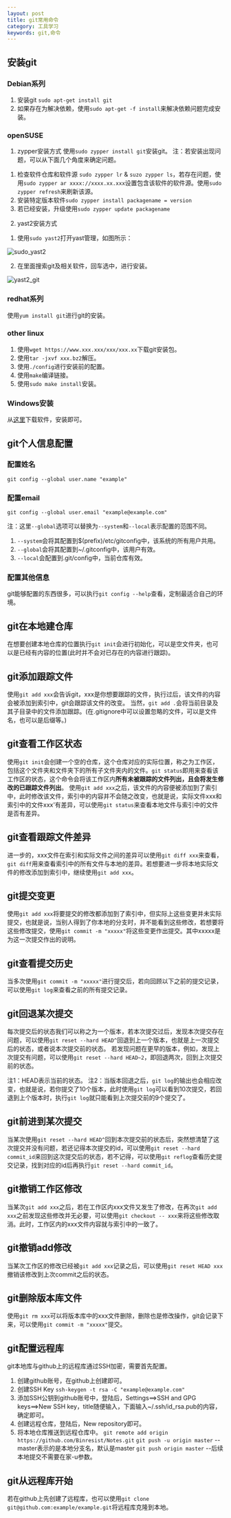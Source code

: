 ```yaml
---
layout: post
title: git常用命令
category: 工具学习
keywords: git,命令
---
```


## 安装git

### Debian系列

1. 安装git `sudo apt-get install git`
2. 如果存在为解决依赖，使用`sudo apt-get -f install`来解决依赖问题完成安装。

### openSUSE

1. zypper安装方式
使用`sudo zypper install git`安装git。
注：若安装出现问题，可以从下面几个角度来确定问题。
1) 检查软件仓库和软件源 `sudo zypper lr` & `suzo zypper ls`，若存在问题，使用`sudo zypper ar xxxx://xxxx.xx.xxx`设置包含该软件的软件源。使用`sudo zypper refresh`来刷新该源。
2) 安装特定版本软件`sudo zypper install packagename = version`
3) 若已经安装，升级使用`sudo zypper update packagename`

2. yast2安装方式
1) 使用`sudo yast2`打开yast管理，如图所示：

![sudo_yast2](https://raw.githubusercontent.com/Binresist/blog_img/master/yast2.png)

2) 在里面搜索git及相关软件，回车选中，进行安装。

![yast2_git](https://raw.githubusercontent.com/Binresist/blog_img/master/yast2_git.png)

### redhat系列

使用`yum install git`进行git的安装。

### other linux

1. 使用`wget https://www.xxx.xxx/xxx/xxx.xx`下载git安装包。
2. 使用`tar -jxvf xxx.bz2`解压。
3. 使用`./config`进行安装前的配置。
4. 使用`make`编译链接。
5. 使用`sudo make install`安装。

### Windows安装

从[这里][1]下载软件，安装即可。

[1]: (https://git-for-windows.github.io) "https://git-for-windows.github.io"

## git个人信息配置

### 配置姓名

`git config --global user.name "example"`

### 配置email

`git config --global user.email "example@example.com"`

注：这里`--global`选项可以替换为`--system`和`--local`表示配置的范围不同。
1) `--system`会将其配置到$(prefix)/etc/gitconfig中，该系统的所有用户共用。
2) `--global`会将其配置到~/.gitconfig中，该用户有效。
3) `--local`会配置到.git/config中，当前仓库有效。

### 配置其他信息

git能够配置的东西很多，可以执行`git config --help`查看，定制最适合自己的环境。

## git在本地建仓库

在想要创建本地仓库的位置执行`git init`会进行初始化，可以是空文件夹，也可以是已经有内容的位置(此时并不会对已存在的内容进行跟踪)。

## git添加跟踪文件

使用`git add xxx`会告诉git，xxx是你想要跟踪的文件，执行过后，该文件的内容会被添加到索引中，git会跟踪该文件的改变。
当然，`git add .`会将当前目录及其子目录中的文件添加跟踪。(在.gitignore中可以设置忽略的文件，可以是文件名，也可以是后缀等。)

## git查看工作区状态

使用`git init`会创建一个空的仓库，这个仓库对应的实际位置，称之为工作区，包括这个文件夹和文件夹下的所有子文件夹内的文件。`git status`即用来查看该工作区的状态，这个命令会将该工作区内**所有未被跟踪的文件列出，且会将发生修改的已跟踪文件列出**。
使用`git add xxx`之后，该文件的内容便被添加到了索引中，此时修改该文件，索引中的内容并不会随之改变，也就是说，实际文件xxx和索引中的文件xxx'有差异，可以使用`git status`来查看本地文件与索引中的文件是否有差异。

## git查看跟踪文件差异

进一步的，xxx文件在索引和实际文件之间的差异可以使用`git diff xxx`来查看，`git diff`用来查看索引中的所有文件与本地的差异。若想要进一步将本地实际文件的修改添加到索引中，继续使用`git add xxx`。

## git提交变更

使用`git add xxx`将要提交的修改都添加到了索引中，但实际上这些变更并未实际提交，也就是说，当别人得到了你本地的分支时，并不能看到这些修改，若想要将这些修改提交，使用`git commit -m "xxxxx"`将这些变更作出提交。其中xxxxx是为这一次提交作出的说明。

## git查看提交历史

当多次使用`git commit -m "xxxxx"`进行提交后，若向回顾以下之前的提交记录，可以使用`git log`来查看之前的所有提交记录。

## git回退某次提交

每次提交后的状态我们可以称之为一个版本，若本次提交过后，发现本次提交存在问题，可以使用`git reset --hard HEAD^`回退到上一个版本，也就是上一次提交后的状态，或者说本次提交前的状态。
若发现问题在更早的版本，例如，发现上次提交有问题，可以使用`git reset --hard HEAD~2`，即回退两次，回到上次提交前的状态。

注1：HEAD表示当前的状态。
注2：当版本回退之后，`git log`的输出也会相应改变，也就是说，若你提交了10个版本，此时使用`git log`可以看到10次提交，若回退到上个版本时，执行`git log`就只能看到上次提交前的9个提交了。

## git前进到某次提交

当某次使用`git reset --hard HEAD^`回到本次提交前的状态后，突然想清楚了这次提交并没有问题，若还记得本次提交的id，可以使用`git reset --hard commit_id`来回到这次提交后的状态，若不记得，可以使用`git reflog`查看历史提交记录，找到对应的id后再执行`git reset --hard commit_id`。

## git撤销工作区修改

当某次`git add xxx`之后，若在工作区内xxx文件又发生了修改，在再次`git add xxx`之前发现这些修改并无必要，可以使用`git checkout -- xxx`来将这些修改取消。此时，工作区内的xxx文件内容就与索引中的一致了。

## git撤销add修改

当某次工作区的修改已经被`git add xxx`记录之后，可以使用`git reset HEAD xxx`撤销该修改到上次commit之后的状态。

## git删除版本库文件

使用`git rm xxx`可以将版本库中的xxx文件删除，删除也是修改操作，git会记录下来，可以使用`git commit -m "xxxxx"`提交。

## git配置远程库

git本地库与github上的远程库通过SSH加密，需要首先配置。
1. 创建github账号，在github上创建即可。
2. 创建SSH Key `ssh-keygen -t rsa -C "example@example.com"`
3. 添加SSH公钥到github账号中，登陆后，Settings==>SSH and GPG keys==>New SSH key，title随便输入，下面输入~/.ssh/id_rsa.pub的内容，确定即可。
4. 创建远程仓库，登陆后，New repository即可。
5. 将本地仓库推送到远程仓库中。
	`git remote add origin https://github.com/Binresist/Notes.git`
	`git push -u origin master` --master表示的是本地分支名，默认是master
	`git push origin master` --后续本地提交不需要在家-u参数。

## git从远程库开始
若在github上先创建了远程库，也可以使用`git clone git@github.com:example/example.git`将远程库克隆到本地。





